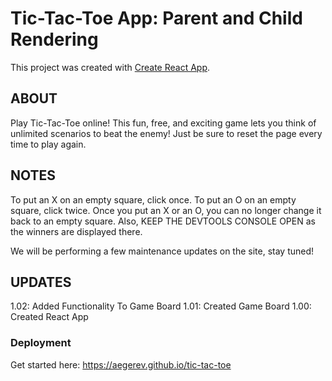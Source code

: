 # Tic-Tac-Toe App: Parent and Child Rendering

This project was created with [Create React App](https://github.com/facebook/create-react-app).

## ABOUT
Play Tic-Tac-Toe online! This fun, free, and exciting game lets you think of unlimited scenarios to beat the enemy! Just be sure to reset the page every time to play again.

## NOTES 

To put an X on an empty square, click once. To put an O on an empty square, click twice. Once you put an X or an O, you can no longer change it back to an empty square. Also, KEEP THE DEVTOOLS CONSOLE OPEN as the winners are displayed there.

We will be performing a few maintenance updates on the site, stay tuned!

## UPDATES
1.02: Added Functionality To Game Board
1.01: Created Game Board
1.00: Created React App


### Deployment
Get started here: https://aegerev.github.io/tic-tac-toe

